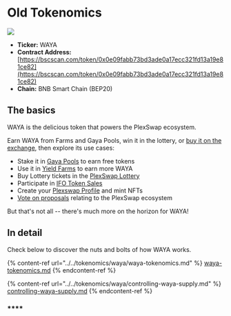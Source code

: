 # Old Tokenomics

![](../../.gitbook/assets/tokenomics-header.png)

* **Ticker:** WAYA
* **Contract Address:** [https://bscscan.com/token/0x0e09fabb73bd3ade0a17ecc321fd13a19e81ce82](https://bscscan.com/token/0x0e09fabb73bd3ade0a17ecc321fd13a19e81ce82)
* **Chain:** BNB Smart Chain (BEP20)

## The basics

WAYA is the delicious token that powers the PlexSwap ecosystem.

Earn WAYA from Farms and Gaya Pools, win it in the lottery, or [buy it on the exchange](../../products/PlexSwap-exchange/), then explore its use cases:

* Stake it in [Gaya Pools](../../products/gaya-pool/) to earn free tokens
* Use it in [Yield Farms](https://docs.PlexSwap.finance/products/yield-farming) to earn more WAYA
* Buy Lottery tickets in the [PlexSwap Lottery](../../products/lottery/)
* Participate in [IFO Token Sales](../../products/ifo-initial-farm-offering/)
* Create your [Plexswap Profile](../../products/nft-profile-system/) and mint NFTs
* [Vote on proposals](../../products/voting/) relating to the PlexSwap ecosystem

But that's not all -- there's much more on the horizon for WAYA!

## In detail

Check below to discover the nuts and bolts of how WAYA works.

{% content-ref url="../../tokenomics/waya/waya-tokenomics.md" %}
[waya-tokenomics.md](../../tokenomics/waya/waya-tokenomics.md)
{% endcontent-ref %}

{% content-ref url="../../tokenomics/waya/controlling-waya-supply.md" %}
[controlling-waya-supply.md](../../tokenomics/waya/controlling-waya-supply.md)
{% endcontent-ref %}

### \*\*\*\*
